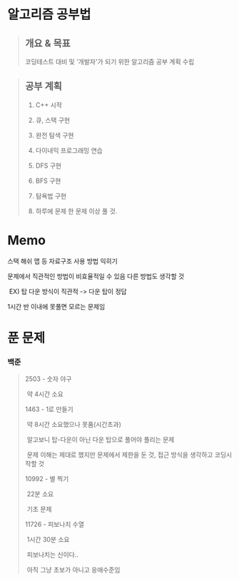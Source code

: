 # 알고리즘 공부법  
> ## 개요 & 목표
> 코딩테스트 대비 및 '개발자'가 되기 위한 알고리즘 공부 계획 수립  

> ## 공부 계획
> 1. C++ 시작  
>
> 2. 큐, 스택 구현  
>
> 3. 완전 탐색 구현  
>
> 4. 다이내믹 프로그래밍 연습  
>
> 5. DFS 구현  
>
> 6. BFS 구현  
>
> 7. 탐욕법 구현  
>
> 8. 하루에 문제 한 문제 이상 풀 것. 
>
>    





# Memo

스택 해쉬 맵 등 자료구조 사용 방법 익히기

문제에서 직관적인 방법이 비효율적일 수 있음 다른 방법도 생각할 것

​	EX) 탑 다운 방식이 직관적 -> 다운 탑이 정답

1시간 반 이내에 못풀면 모르는 문제임



# 푼 문제

### 백준

> 2503 - 숫자 야구
>
> ​	약 4시간 소요
>
> 1463 - 1로 만들기
>
> ​	약 8시간 소요했으나 못품(시간초과)
>
> ​	알고보니 탑-다운이 아닌 다운 탑으로 풀어야 풀리는 문제
>
> ​	문제 이해는 제대로 했지만 문제에서 제한을 둔 것, 접근 방식을 생각하고 코딩시작할 것
>
> 10992 - 별 찍기
>
> ​	22분 소요
>
> ​	기초 문제
>
> 11726 - 피보나치 수열
>
> ​	1시간 30분 소요
>
> ​	피보나치는 신이다..
>
> ​	아직 그냥 초보가 아니고 응애수준임
>
> 

